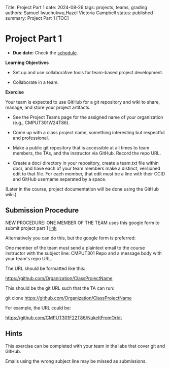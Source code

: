 Title: Project Part 1
date: 2024-08-26
tags: projects, teams, grading
authors: Samuel Iwuchukwu,Hazel Victoria Campbell
status: published
summary: Project Part 1
[TOC]

# Project Part 1

* **Due date:** Check the [schedule]({filename}/pages/home.md#schedule).

**Learning Objectives**

+ Set up and use collaborative tools for team-based project development.

+ Collaborate in a team.

**Exercise**

Your team is expected to use GitHub for a git repository and wiki to share, manage, and store your project artifacts.

+ See the Project Teams page for the assigned name of your organization (e.g., CMPUT301W24T86).

+ Come up with a class project name, something interesting but respectful and professional.

+  Make a public git repository that is accessible at all times to team members, the TAs, and the instructor via GitHub. Record the repo URL.

+  Create a doc/ directory in your repository, create a team.txt file within doc/, and have each of your team members make a distinct, versioned edit to that file. For each member, that edit must be a line with their CCID and GitHub username separated by a space.

(Later in the course, project documentation will be done using the GitHub wiki.)

## **Submission Procedure**


NEW PROCEDURE: ONE MEMBER OF THE TEAM uses this google form to submit project part 1 [link](https://forms.gle/b15gtms6s4Jodpj89)

Alternatively you can do this, but the google form is preferred:

One member of the team must send a plaintext email to the course instructor with the subject line:
CMPUT301 Repo
and a message body with your team's repo URL.

The URL should be formatted like this:

https://github.com/Organization/ClassProjectName

This should be the git URL such that the TA can run:

git clone https://github.com/Organization/ClassProjectName

For example, the URL could be:

https://github.com/CMPUT301F22T86/NukeItFromOrbit

## **Hints**

This exercise can be completed with your team in the labs that cover git and GitHub.

Emails using the wrong subject line may be missed as submissions.

